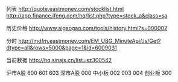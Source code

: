 列表
http://quote.eastmoney.com/stocklist.html
http://app.finance.ifeng.com/hq/list.php?type=stock_a&class=sa

历史价格
http://www.aigaogao.com/tools/history.html?s=000002

分时
http://mdfm.eastmoney.com/EM_UBG_MinuteApi/Js/Get?dtype=all&rows=5000&page=1&id=6009031

当前数据
http://hq.sinajs.cn/list=sz300542

沪市A股
600 601 603
深市A股
000
中小板
002
003
004
创业板
300
